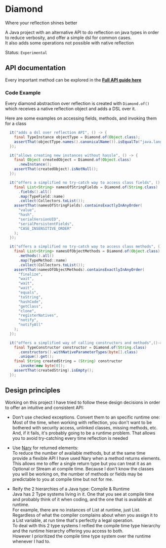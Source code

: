Diamond
==============
Where your reflection shines better  

A Java project with an alternative API to do reflection on java types 
in order to reduce verbosity, and offer a simple dsl for common cases.   
It also adds some operations not possible with native reflection

Status: `Experimental`

## API documentation
Every important method can be explored in the **[Full API guide here](wiki/api_guide.md)**

### Code Example
Every diamond abstraction over reflection is created with `Diamond.of()` which
receives a native reflection object and adds a DSL over it.

Here are some examples on accessing fields, methods, and invoking them for a class 

```java
  it("adds a dsl over reflection API", () -> {
    final TypeInstance objectType = Diamond.of(Object.class);
    assertThat(objectType.names().canonicalName()).isEqualTo("java.lang.Object");
  });

  it("allows creating new instances without hassle", () -> {
    final Object createdObject = Diamond.of(Object.class)
      .newInstance();
    assertThat(createdObject).isNotNull();
  });

  it("offers a simplified no try-catch way to access class fields", () -> {
    final List<String> namesOfStringFields = Diamond.of(String.class)
      .fields().all()
      .map(TypeField::name)
      .collect(Collectors.toList());
    assertThat(namesOfStringFields).containsExactlyInAnyOrder(
      "value",
      "hash",
      "serialVersionUID",
      "serialPersistentFields",
      "CASE_INSENSITIVE_ORDER"
    );
  });

  it("offers a simplified no try-catch way to access class methods", () -> {
    final List<String> namesOfObjectMethods = Diamond.of(Object.class)
      .methods().all()
      .map(TypeMethod::name)
      .collect(Collectors.toList());
    assertThat(namesOfObjectMethods).containsExactlyInAnyOrder(
      "finalize",
      "wait",
      "wait",
      "wait",
      "equals",
      "toString",
      "hashCode",
      "getClass",
      "clone",
      "registerNatives",
      "notify",
      "notifyAll"
    );
  });

  it("offers a simplified way of calling constructors and methods",()->{
    final TypeConstructor constructor = Diamond.of(String.class)
      .constructors().withNativeParameterTypes(byte[].class)
      .unique().get();
    final String createdString = (String) constructor
      .invoke(new byte[0]);
    assertThat(createdString).isEmpty();
  });
```

## Design principles
Working on this project I have tried to follow these design decisions in order 
to offer an intuitive and consistent API:

- Don't use checked exceptions. Convert them to an specific runtime one:  
  Most of the time, when working with reflection, you don't want to be bothered 
  with security access, unlinked classes, missing methods, etc. And, if it fails, 
  it's probably going to be a runtime problem. That allows you to avoid try-catching
  every time reflection is needed 
  
- Use [Nary](https://github.com/kfgodel/nary) for returned elements:  
  To reduce the number of available methods, but at the same time provide a
  flexible API I have used Nary when a method returns elements.
  This allows me to offer a single return type but you can treat it as 
  an Optional or Stream at compile time.
  Because I don't know the classes you will be working on, the number of methods
  or fields may be predictable to you at compile time but not for me.
  
- Reify the 2 hierarchies of a Java type: Compile & Runtime  
  Java has 2 Type systems living in it. One that you see at compile time and probably
  think of it when coding, and the one that is available at runtime.  
  For example, there are no instances of List<String> at runtime, just List.
  Regardless of what the compiler complains about when you assign it to a 
  List<Integer> variable, at run time that's perfectly a legal operation.  
  To deal with this 2 type systems I reified the compile time type hierarchy 
  and the runtime hierarchy offering you access to both.  
  However I prioritized the compile time type system over the runtime whenever
  I had to.  
  
  